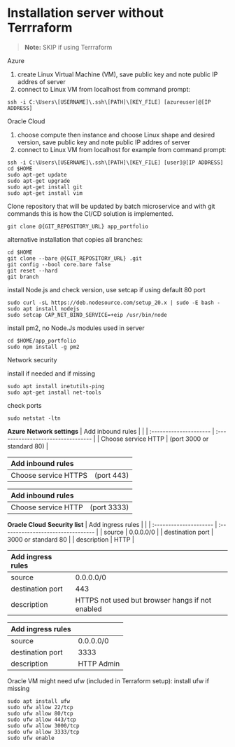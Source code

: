 # Installation server without Terrraform

> **Note:** SKIP if using Terrraform

Azure
1. create Linux Virtual Machine (VM), save public key and note public IP addres of server
2. connect to Linux VM from localhost from command prompt:

```
ssh -i C:\Users\[USERNAME]\.ssh\[PATH]\[KEY_FILE] [azureuser]@[IP ADDRESS]
```

Oracle Cloud
1. choose compute then instance and choose Linux shape and desired version, save public key and note public IP addres of server
2. connect to Linux VM from localhost for example from command prompt:

```
ssh -i C:\Users\[USERNAME]\.ssh\[PATH]\[KEY_FILE] [user]@[IP ADDRESS]
cd $HOME
sudo apt-get update
sudo apt-get upgrade
sudo apt-get install git
sudo apt-get install vim
```

Clone repository that will be updated by batch microservice and with git commands this is how the CI/CD solution is implemented.

```
git clone @{GIT_REPOSITORY_URL} app_portfolio
```

alternative installation that copies all branches:

```
cd $HOME
git clone --bare @{GIT_REPOSITORY_URL} .git
git config --bool core.bare false
git reset --hard
git branch
```     

install Node.js and check version, use setcap if using default 80 port

```
sudo curl -sL https://deb.nodesource.com/setup_20.x | sudo -E bash -
sudo apt install nodejs
sudo setcap CAP_NET_BIND_SERVICE=+eip /usr/bin/node
```     

install pm2, no Node.Js modules used in server

```
cd $HOME/app_portfolio
sudo npm install -g pm2
```

Network security

install if needed and if missing

```
sudo apt install inetutils-ping
sudo apt-get install net-tools
```

check ports

```
sudo netstat -ltn
```
**Azure**
**Network settings**
| Add inbound rules      |                                    |
| :--------------------- | :--------------------------------- |
| Choose service HTTP    | (port 3000 or standard 80)         |

| Add inbound rules      |                                    | 
| :--------------------- | :--------------------------------- |
| Choose service HTTPS   | (port 443)                         |

| Add inbound rules      |                                    |
| :--------------------- | :--------------------------------- |
| Choose service HTTP    | (port 3333)                        |

        
**Oracle Cloud**
**Security list**
| Add ingress rules      |                                    | 
| :--------------------- | :--------------------------------- |
| source                 | 0.0.0.0/0                          |
| destination port       | 3000 or standard 80                |
| description            | HTTP                               |

| Add ingress rules      |                                    | 
| :--------------------- | :--------------------------------- |
| source                 | 0.0.0.0/0                          |
| destination port       | 443                                |
| description            | HTTPS not used but browser hangs if not enabled |

| Add ingress rules      |                                    | 
| :--------------------- | :--------------------------------- |
| source                 | 0.0.0.0/0                          |
| destination port       | 3333                               |
| description            | HTTP Admin                         |


Oracle VM might need ufw (included in Terraform setup):
install ufw if missing

```
sudo apt install ufw
sudo ufw allow 22/tcp
sudo ufw allow 80/tcp
sudo ufw allow 443/tcp
sudo ufw allow 3000/tcp
sudo ufw allow 3333/tcp
sudo ufw enable
```
